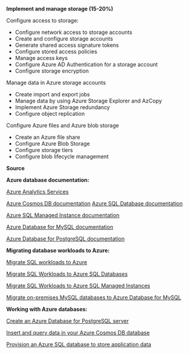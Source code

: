 **Implement and manage storage (15-20%)**

Configure access to storage:	

- Configure network access to storage accounts
- Create and configure storage accounts
- Generate shared access signature tokens
- Configure stored access policies
- Manage access keys
- Configure Azure AD Authentication for a storage account
- Configure storage encryption

Manage data in Azure storage accounts	

- Create import and export jobs
- Manage data by using Azure Storage Explorer and AzCopy
- Implement Azure Storage redundancy
- Configure object replication

Configure Azure files and Azure blob storage	

- Create an Azure file share
- Configure Azure Blob Storage
- Configure storage tiers
- Configure blob lifecycle management

**Source**

**Azure database documentation:**

[Azure Analytics Services](https://azure.microsoft.com/product-categories/analytics/)

[Azure Cosmos DB documentation](https://learn.microsoft.com/en-us/azure/cosmos-db/
)
[Azure SQL Database documentation](https://learn.microsoft.com/en-us/azure/sql-database/)

[Azure SQL Managed Instance documentation](https://learn.microsoft.com/en-us/azure/azure-sql/managed-instance/)

[Azure Database for MySQL documentation](https://learn.microsoft.com/en-us/azure/mysql/)

[Azure Database for PostgreSQL documentation](https://learn.microsoft.com/en-us/azure/postgresql/)

**Migrating database workloads to Azure:**

[Migrate SQL workloads to Azure](https://learn.microsoft.com/en-us/training/paths/migrate-sql-workloads-azure/)

[Migrate SQL Workloads to Azure SQL Databases](https://learn.microsoft.com/en-us/training/modules/migrate-sql-workloads-azure-sql-databases/)

[Migrate SQL Workloads to Azure SQL Managed Instances](https://learn.microsoft.com/en-us/training/modules/migrate-sql-workloads-azure-managed-instances/)

[Migrate on-premises MySQL databases to Azure Database for MySQL](https://learn.microsoft.com/en-us/training/modules/migrate-on-premises-mysql-databases/)

**Working with Azure databases:**

[Create an Azure Database for PostgreSQL server](https://learn.microsoft.com/en-us/training/modules/create-azure-db-for-postgresql-server/)

[Insert and query data in your Azure Cosmos DB database](https://learn.microsoft.com/en-us/training/modules/access-data-with-cosmos-db-and-sql-api/)

[Provision an Azure SQL database to store application data](https://learn.microsoft.com/en-us/training/modules/provision-azure-sql-db/)
